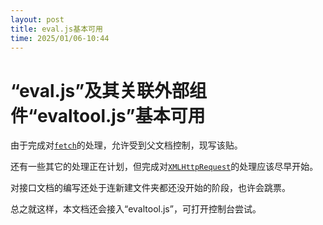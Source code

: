 ```yaml
---
layout: post
title: eval.js基本可用
time: 2025/01/06-10:44
---
```


# “eval.js”及其关联外部组件“evaltool.js”基本可用

由于完成对[`fetch`](https://developer.mozilla.org/zh-CN/docs/Web/API/WorkerGlobalScope/fetch)的处理，允许受到父文档控制，现写该贴。

还有一些其它的处理正在计划，但完成对[`XMLHttpRequest`](https://developer.mozilla.org/zh-CN/docs/Web/API/XMLHttpRequest)的处理应该尽早开始。

对接口文档的编写还处于连新建文件夹都还没开始的阶段，也许会跳票。

总之就这样，本文档还会接入“evaltool.js”，可打开控制台尝试。

<script src="/js/evaltool.js"></script>
<script>const docEval=new DocsEval();</script>

